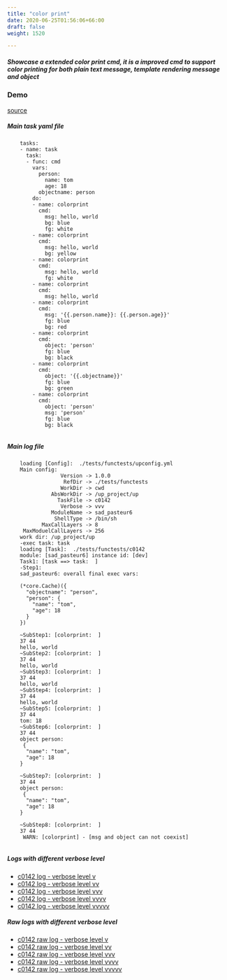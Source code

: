 ```yaml
---
title: "color print"
date: 2020-06-25T01:56:06+66:00
draft: false
weight: 1520

---
```


##### Showcase a extended color print cmd, it is a improved cmd to support color printing for both plain text message, template rendering message and object


### Demo








[source](https://github.com/upcmd/up/blob/master/tests/functests/c0142.yml)

##### Main task yaml file
```
    tasks:
    - name: task
      task:
      - func: cmd
        vars:
          person:
            name: tom
            age: 18
          objectname: person
        do:
        - name: colorprint
          cmd:
            msg: hello, world
            bg: blue
            fg: white
        - name: colorprint
          cmd:
            msg: hello, world
            bg: yellow
        - name: colorprint
          cmd:
            msg: hello, world
            fg: white
        - name: colorprint
          cmd:
            msg: hello, world
        - name: colorprint
          cmd:
            msg: '{{.person.name}}: {{.person.age}}'
            fg: blue
            bg: red
        - name: colorprint
          cmd:
            object: 'person'
            fg: blue
            bg: black
        - name: colorprint
          cmd:
            object: '{{.objectname}}'
            fg: blue
            bg: green
        - name: colorprint
          cmd:
            object: 'person'
            msg: 'person'
            fg: blue
            bg: black
    
```
##### Main log file
```
    loading [Config]:  ./tests/functests/upconfig.yml
    Main config:
                 Version -> 1.0.0
                  RefDir -> ./tests/functests
                 WorkDir -> cwd
              AbsWorkDir -> /up_project/up
                TaskFile -> c0142
                 Verbose -> vvv
              ModuleName -> sad_pasteur6
               ShellType -> /bin/sh
           MaxCallLayers -> 8
     MaxModuelCallLayers -> 256
    work dir: /up_project/up
    -exec task: task
    loading [Task]:  ./tests/functests/c0142
    module: [sad_pasteur6] instance id: [dev]
    Task1: [task ==> task:  ]
    -Step1:
    sad_pasteur6: overall final exec vars:
    
    (*core.Cache)({
      "objectname": "person",
      "person": {
        "name": "tom",
        "age": 18
      }
    })
    
    ~SubStep1: [colorprint:  ]
    37 44
    hello, world
    ~SubStep2: [colorprint:  ]
    37 44
    hello, world
    ~SubStep3: [colorprint:  ]
    37 44
    hello, world
    ~SubStep4: [colorprint:  ]
    37 44
    hello, world
    ~SubStep5: [colorprint:  ]
    37 44
    tom: 18
    ~SubStep6: [colorprint:  ]
    37 44
    object person:
     {
      "name": "tom",
      "age": 18
    }
    
    ~SubStep7: [colorprint:  ]
    37 44
    object person:
     {
      "name": "tom",
      "age": 18
    }
    
    ~SubStep8: [colorprint:  ]
    37 44
     WARN: [colorprint] - [msg and object can not coexist]
    
```


##### Logs with different verbose level
* [c0142 log - verbose level v](../../logs/c0142_v)
* [c0142 log - verbose level vv](../../logs/c0142_vv)
* [c0142 log - verbose level vvv](../../logs/c0142_vvvv)
* [c0142 log - verbose level vvvv](../../logs/c0142_vvvv)
* [c0142 log - verbose level vvvvv](../../logs/c0142_vvvvv)

##### Raw logs with different verbose level
* [c0142 raw log - verbose level v](../../reflogs/c0142_v.log)
* [c0142 raw log - verbose level vv](../../reflogs/c0142_vv.log)
* [c0142 raw log - verbose level vvv](../../reflogs/c0142_vvv.log)
* [c0142 raw log - verbose level vvvv](../../reflogs/c0142_vvvv.log)
* [c0142 raw log - verbose level vvvvv](../../reflogs/c0142_vvvvv.log)







